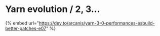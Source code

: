 # Yarn evolution / 2, 3...

{% embed url="https://dev.to/arcanis/yarn-3-0-performances-esbuild-better-patches-e07" %}
